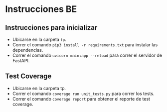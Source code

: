 # Instrucciones BE

## Instrucciones para inicializar
- Ubicarse en la carpeta `tp`.
- Correr el comando `pip3 install -r requirements.txt` para instalar las dependencias.
- Correr el comando `uvicorn main:app --reload` para correr el servidor de FastAPI.

## Test Coverage
- Ubicarse en la carpeta tp.
- Correr el comando `coverage run unit_tests.py` para correr los tests.
- Correr el comando `coverage report` para obtener el reporte de test coverage.
